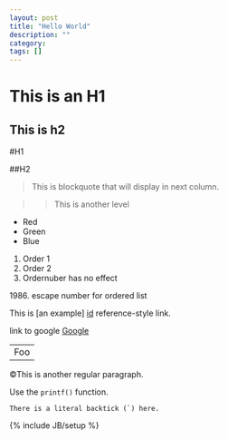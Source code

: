 ```yaml
---
layout: post
title: "Hello World"
description: ""
category: 
tags: []
---
```

This is an H1
=============

This is h2
------

#H1

##H2

>This is blockquote that will display in next column.

>> This is another level

*   Red
*   Green
*   Blue

1. Order 1
1. Order 2
2. Ordernuber has no effect

1986\. escape number for ordered list

This is [an example] [id] reference-style link.

link to google [Google][]

[Google]: http://google.com/


<table>
    <tr>
        <td>Foo</td>
    </tr>
</table>

&copy;This is another regular paragraph.

Use the `printf()` function.

``There is a literal backtick (`) here.``

[id]: http://example.com/  "Optional Title Here"

{% include JB/setup %}

